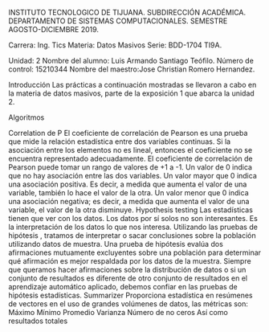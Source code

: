 INSTITUTO TECNOLOGICO DE TIJUANA.
SUBDIRECCIÓN ACADÉMICA.
DEPARTAMENTO DE SISTEMAS COMPUTACIONALES.
SEMESTRE AGOSTO-DICIEMBRE 2019.

Carrera: Ing. Tics
Materia: Datos Masivos
Serie: BDD-1704 TI9A.

Unidad: 2
Nombre del alumno: Luis Armando Santiago Teófilo.
Número de control: 15210344
Nombre del maestro:Jose Christian Romero Hernandez.

Introducción
Las prácticas a continuación mostradas se llevaron a cabo en la materia de datos masivos, parte de la exposición 1 que abarca la unidad 2.

Algoritmos

Correlation de P
El coeficiente de correlación de Pearson es una prueba que mide la relación estadística entre dos variables continuas. Si la asociación entre los elementos no es lineal, entonces el coeficiente no se encuentra representado adecuadamente.
El coeficiente de correlación de Pearson puede tomar un rango de valores de +1 a -1. Un valor de 0 indica que no hay asociación entre las dos variables. Un valor mayor que 0 indica una asociación positiva. Es decir, a medida que aumenta el valor de una variable, también lo hace el valor de la otra. Un valor menor que 0 indica una asociación negativa; es decir, a medida que aumenta el valor de una variable, el valor de la otra disminuye.
Hypothesis testing
Las estadísticas tienen que ver con los datos. Los datos por sí solos no son interesantes. Es la interpretación de los datos lo que nos interesa. Utilizando las pruebas de hipótesis , tratamos de interpretar o sacar conclusiones sobre la población utilizando datos de muestra. Una prueba de hipótesis evalúa dos afirmaciones mutuamente excluyentes sobre una población para determinar qué afirmación es mejor respaldada por los datos de la muestra. Siempre que queramos hacer afirmaciones sobre la distribución de datos o si un conjunto de resultados es diferente de otro conjunto de resultados en el aprendizaje automático aplicado, debemos confiar en las pruebas de hipótesis estadísticas.
Summarizer
Proporciona estadística en resúmenes de vectores en el uso de grandes volúmenes de datos, las métricas son:
Máximo
Mínimo
Promedio
Varianza
Número de no ceros
Así como resultados totales
